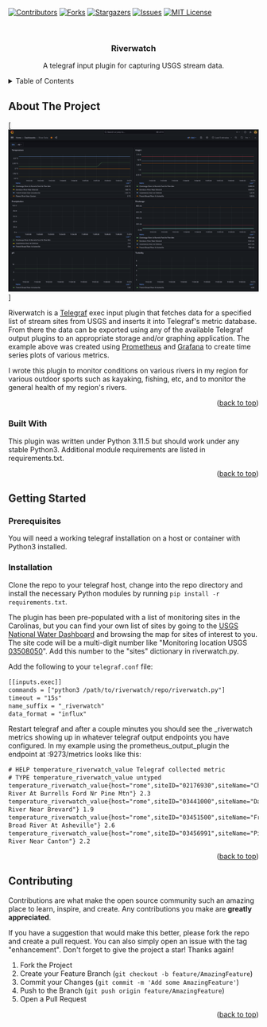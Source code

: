 <!-- Improved compatibility of back to top link: See: https://github.com/othneildrew/Best-README-Template/pull/73 -->
<a name="readme-top"></a>
<!--
*** Thanks for checking out the Best-README-Template. If you have a suggestion
*** that would make this better, please fork the repo and create a pull request
*** or simply open an issue with the tag "enhancement".
*** Don't forget to give the project a star!
*** Thanks again! Now go create something AMAZING! :D
-->



<!-- PROJECT SHIELDS -->
<!--
*** I'm using markdown "reference style" links for readability.
*** Reference links are enclosed in brackets [ ] instead of parentheses ( ).
*** See the bottom of this document for the declaration of the reference variables
*** for contributors-url, forks-url, etc. This is an optional, concise syntax you may use.
*** https://www.markdownguide.org/basic-syntax/#reference-style-links
-->
[![Contributors][contributors-shield]][contributors-url]
[![Forks][forks-shield]][forks-url]
[![Stargazers][stars-shield]][stars-url]
[![Issues][issues-shield]][issues-url]
[![MIT License][license-shield]][license-url]



<!-- PROJECT LOGO -->
<br />
<div align="center">

  <h3 align="center">Riverwatch</h3>

  <p align="center">
    A telegraf input plugin for capturing USGS stream data.
  </p>
</div>



<!-- TABLE OF CONTENTS -->
<details>
  <summary>Table of Contents</summary>
  <ol>
    <li>
      <a href="#about-the-project">About The Project</a>
      <ul>
        <li><a href="#built-with">Built With</a></li>
      </ul>
    </li>
    <li>
      <a href="#getting-started">Getting Started</a>
      <ul>
        <li><a href="#prerequisites">Prerequisites</a></li>
        <li><a href="#installation">Installation</a></li>
      </ul>
    </li>
  </ol>
</details>



<!-- ABOUT THE PROJECT -->
## About The Project

[![Product Name Screen Shot][product-screenshot]]

Riverwatch is a <a href="https://www.influxdata.com/time-series-platform/telegraf/">Telegraf</a> exec input plugin that fetches data for a specified list of stream sites from USGS and inserts it into Telegraf's metric database. From there the data can be exported using any of the available Telegraf output plugins to an appropriate storage and/or graphing application. The example above was created using <a href="https://prometheus.io/">Prometheus</a> and <a href="https://grafana.com/">Grafana</a> to create time series plots of various metrics.

I wrote this plugin to monitor conditions on various rivers in my region for various outdoor sports such as kayaking, fishing, etc, and to monitor the general health of my region's rivers.

<p align="right">(<a href="#readme-top">back to top</a>)</p>



### Built With

This plugin was written under Python 3.11.5 but should work under any stable Python3. Additional module requirements are listed in requirements.txt.

<p align="right">(<a href="#readme-top">back to top</a>)</p>



<!-- GETTING STARTED -->
## Getting Started



### Prerequisites

You will need a working telegraf installation on a host or container with Python3 installed. 

### Installation

Clone the repo to your telegraf host, change into the repo directory and install the necessary Python modules by running `pip install -r requirements.txt`.

The plugin has been pre-populated with a list of monitoring sites in the Carolinas, but you can find your own list of sites by going to the <a href="https://dashboard.waterdata.usgs.gov/app/nwd/en/?region=lower48&aoi=default">USGS National Water Dashboard</a> and browsing the map for sites of interest to you. The site code will be a multi-digit number like "Monitoring location USGS <u>03508050</u>". Add this number to the "sites" dictionary in riverwatch.py.

Add the following to your `telegraf.conf` file:

```
[[inputs.exec]]
commands = ["python3 /path/to/riverwatch/repo/riverwatch.py"]
timeout = "15s"
name_suffix = "_riverwatch"
data_format = "influx"
```

Restart telegraf and after a couple minutes you should see the _riverwatch metrics showing up in whatever telegraf output endpoints you have configured. In my example using the prometheus_output_plugin the endpoint at :9273/metrics looks like this:

```
# HELP temperature_riverwatch_value Telegraf collected metric
# TYPE temperature_riverwatch_value untyped
temperature_riverwatch_value{host="rome",siteID="02176930",siteName="Chattooga River At Burrells Ford Nr Pine Mtn"} 2.3
temperature_riverwatch_value{host="rome",siteID="03441000",siteName="Davidson River Near Brevard"} 1.9
temperature_riverwatch_value{host="rome",siteID="03451500",siteName="French Broad River At Asheville"} 2.6
temperature_riverwatch_value{host="rome",siteID="03456991",siteName="Pigeon River Near Canton"} 2.2
```

<p align="right">(<a href="#readme-top">back to top</a>)</p>



<!-- CONTRIBUTING -->
## Contributing

Contributions are what make the open source community such an amazing place to learn, inspire, and create. Any contributions you make are **greatly appreciated**.

If you have a suggestion that would make this better, please fork the repo and create a pull request. You can also simply open an issue with the tag "enhancement".
Don't forget to give the project a star! Thanks again!

1. Fork the Project
2. Create your Feature Branch (`git checkout -b feature/AmazingFeature`)
3. Commit your Changes (`git commit -m 'Add some AmazingFeature'`)
4. Push to the Branch (`git push origin feature/AmazingFeature`)
5. Open a Pull Request

<p align="right">(<a href="#readme-top">back to top</a>)</p>


<!-- MARKDOWN LINKS & IMAGES -->
<!-- https://www.markdownguide.org/basic-syntax/#reference-style-links -->
[contributors-shield]: https://img.shields.io/github/contributors/othneildrew/Best-README-Template.svg?style=for-the-badge
[contributors-url]: https://github.com/othneildrew/Best-README-Template/graphs/contributors
[forks-shield]: https://img.shields.io/github/forks/othneildrew/Best-README-Template.svg?style=for-the-badge
[forks-url]: https://github.com/othneildrew/Best-README-Template/network/members
[stars-shield]: https://img.shields.io/github/stars/othneildrew/Best-README-Template.svg?style=for-the-badge
[stars-url]: https://github.com/othneildrew/Best-README-Template/stargazers
[issues-shield]: https://img.shields.io/github/issues/othneildrew/Best-README-Template.svg?style=for-the-badge
[issues-url]: https://github.com/othneildrew/Best-README-Template/issues
[license-shield]: https://img.shields.io/github/license/othneildrew/Best-README-Template.svg?style=for-the-badge
[license-url]: https://github.com/othneildrew/Best-README-Template/blob/master/LICENSE.txt
[product-screenshot]: images/screenshot.png
